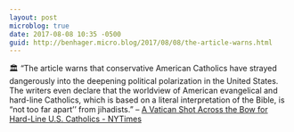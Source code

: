```yaml
---
layout: post
microblog: true
date: 2017-08-08 10:35 -0500
guid: http://benhager.micro.blog/2017/08/08/the-article-warns.html
---
```

🏛 “The article warns that conservative American Catholics have strayed dangerously into the deepening political polarization in the United States. The writers even declare that the worldview of American evangelical and hard-line Catholics, which is based on a literal interpretation of the Bible, is “not too far apart’’ from jihadists.” – [A Vatican Shot Across the Bow for Hard-Line U.S. Catholics - NYTimes](https://mobile.nytimes.com/2017/08/02/world/europe/vatican-us-catholic-conservatives.html)
